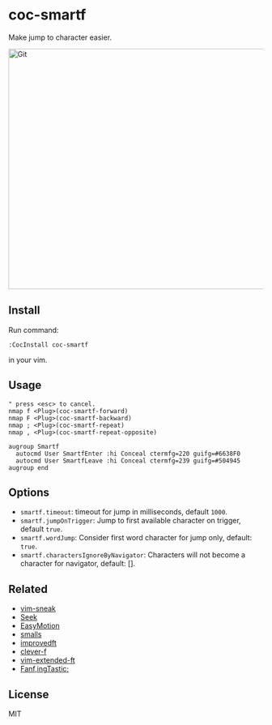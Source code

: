 # coc-smartf

Make jump to character easier.

<img alt="Git" src="https://user-images.githubusercontent.com/251450/59192006-ada21c00-8bb3-11e9-994e-027ab5de06bf.gif" height="475" width="630" />

## Install

Run command:

```vim
:CocInstall coc-smartf
```

in your vim.

## Usage

```vim
" press <esc> to cancel.
nmap f <Plug>(coc-smartf-forward)
nmap F <Plug>(coc-smartf-backward)
nmap ; <Plug>(coc-smartf-repeat)
nmap , <Plug>(coc-smartf-repeat-opposite)

augroup Smartf
  autocmd User SmartfEnter :hi Conceal ctermfg=220 guifg=#6638F0
  autocmd User SmartfLeave :hi Conceal ctermfg=239 guifg=#504945
augroup end
```

## Options

- `smartf.timeout`: timeout for jump in milliseconds, default `1000`.
- `smartf.jumpOnTrigger`: Jump to first available character on trigger, default `true`.
- `smartf.wordJump`: Consider first word character for jump only, default: `true`.
- `smartf.charactersIgnoreByNavigator`: Characters will not become a character for navigator, default: [].

## Related

- [vim-sneak](https://github.com/justinmk/vim-sneak)
- [Seek](https://github.com/goldfeld/vim-seek)
- [EasyMotion](https://github.com/Lokaltog/vim-easymotion)
- [smalls](https://github.com/t9md/vim-smalls)
- [improvedft](https://github.com/chrisbra/improvedft)
- [clever-f](https://github.com/rhysd/clever-f.vim)
- [vim-extended-ft](https://github.com/svermeulen/vim-extended-ft)
- [Fanf,ingTastic;](https://github.com/dahu/vim-fanfingtastic)

## License

MIT
